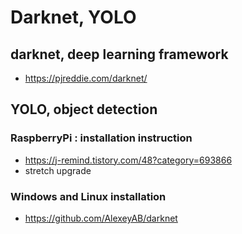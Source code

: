 # Darknet, YOLO

## darknet, deep learning framework
- https://pjreddie.com/darknet/

## YOLO, object detection

### RaspberryPi : installation instruction
- https://j-remind.tistory.com/48?category=693866
- stretch upgrade

### Windows and Linux installation
- https://github.com/AlexeyAB/darknet

